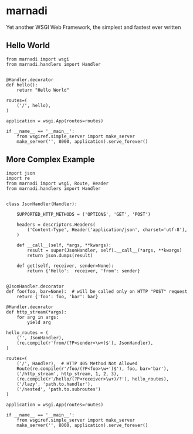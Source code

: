 marnadi
=======

Yet another WSGI Web Framework, the simplest and fastest ever written

Hello World
-------
    from marnadi import wsgi
    from marnadi.handlers import Handler


    @Handler.decorator
    def hello():
        return "Hello World"

    routes=(
        ('/', hello),
    )

    application = wsgi.App(routes=routes)

    if __name__ == '__main__':
        from wsgiref.simple_server import make_server
        make_server('', 8000, application).serve_forever()

More Complex Example
-------

    import json
    import re
    from marnadi import wsgi, Route, Header
    from marnadi.handlers import Handler


    class JsonHandler(Handler):

        SUPPORTED_HTTP_METHODS = ('OPTIONS', 'GET', 'POST')

        headers = descriptors.Headers(
            ('Content-Type', Header('application/json', charset='utf-8'),
        )

        def __call__(self, *args, **kwargs):
            result = super(JsonHandler, self).__call__(*args, **kwargs)
            return json.dumps(result)

        def get(self, receiver, sender=None):
            return {'Hello':  receiver, 'from': sender}


    @JsonHandler.decorator
    def foo(foo, bar=None):  # will be called only on HTTP "POST" request
        return {'foo': foo, 'bar': bar}

    @Handler.decorator
    def http_stream(*args):
        for arg in args:
            yield arg

    hello_routes = (
        ('', JsonHandler),
        (re.compile(r'from/(?P<sender>\w+)$'), JsonHandler),
    )

    routes=(
        ('/', Handler),  # HTTP 405 Method Not Allowed
        Route(re.compile(r'/foo/(?P<foo>\w+')$'), foo, bar='bar'),
        ('/http_stream', http_stream, 1, 2, 3),
        (re.compile(r'/hello/(?P<receiver>\w+)/?'), hello_routes),
        ('/lazy', 'path.to.handler'),
        ('/nested', 'path.to.subroutes')
    )

    application = wsgi.App(routes=routes)

    if __name__ == '__main__':
        from wsgiref.simple_server import make_server
        make_server('', 8000, application).serve_forever()
